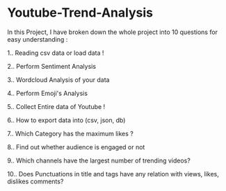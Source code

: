 # Youtube-Trend-Analysis

In this Project, I have broken down the whole project into 10 questions for easy understanding :

1.. Reading csv data or load data !

2.. Perform Sentiment Analysis

3.. Wordcloud Analysis of your data

4.. Perform Emoji's Analysis

5.. Collect Entire data of Youtube !

6.. How to export data into (csv, json, db)

7.. Which Category has the maximum likes ?

8.. Find out whether audience is engaged or not

9.. Which channels have the largest number of trending videos?

10.. Does Punctuations in title and tags have any relation with views, likes, dislikes comments?
